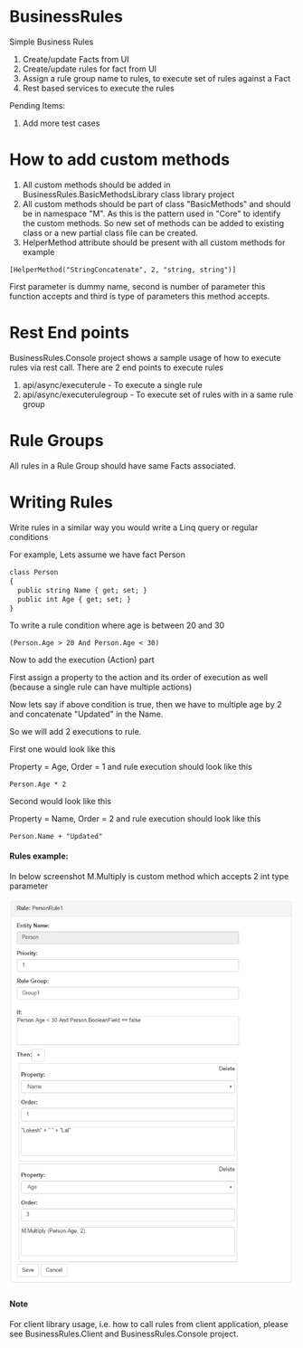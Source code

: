 # BusinessRules
Simple Business Rules

1. Create/update Facts from UI
2. Create/update rules for fact from UI
3. Assign a rule group name to rules, to execute set of rules against a Fact
4. Rest based services to execute the rules

Pending Items:

1. Add more test cases

# How to add custom methods

1. All custom methods should be added in BusinessRules.BasicMethodsLibrary class library project
2. All custom methods should be part of class "BasicMethods" and should be in namespace "M". As this is the pattern used in "Core" to identify the custom methods. So new set of methods can be added to existing class or a new partial class file can be created.
3. HelperMethod attribute should be present with all custom methods for example
```
[HelperMethod("StringConcatenate", 2, "string, string")]
```
First parameter is dummy name, second is number of parameter this function accepts and third is type of parameters this method accepts.

# Rest End points
BusinessRules.Console project shows a sample usage of how to execute rules via rest call.
There are 2 end points to execute rules

1. api/async/executerule - To execute a single rule
2. api/async/executerulegroup - To execute set of rules with in a same rule group

# Rule Groups
All rules in a Rule Group should have same Facts associated.

# Writing Rules

Write rules in a similar way you would write a Linq query or regular conditions

For example, Lets assume we have fact Person
```
class Person
{
  public string Name { get; set; }
  public int Age { get; set; }
}
```

To write a rule condition where age is between 20 and 30
```
(Person.Age > 20 And Person.Age < 30)
```

Now to add the execution (Action) part

First assign a property to the action and its order of execution as well (because a single rule can have multiple actions)

Now lets say if above condition is true, then we have to multiple age by 2 and concatenate "Updated" in the Name.

So we will add 2 executions to rule.

First one would look like this

Property = Age, Order = 1 and rule execution should look like this
```
Person.Age * 2
```

Second would look like this

Property = Name, Order = 2 and rule execution should look like this
```
Person.Name + "Updated"
```

#### Rules example:

In below screenshot M.Multiply is custom method which accepts 2 int type parameter

![Alt text](https://raw.githubusercontent.com/lokeshlal/BusinessRules/master/rules_demo.png "rules")


#### Note

For client library usage, i.e. how to call rules from client application, please see BusinessRules.Client and BusinessRules.Console project.
